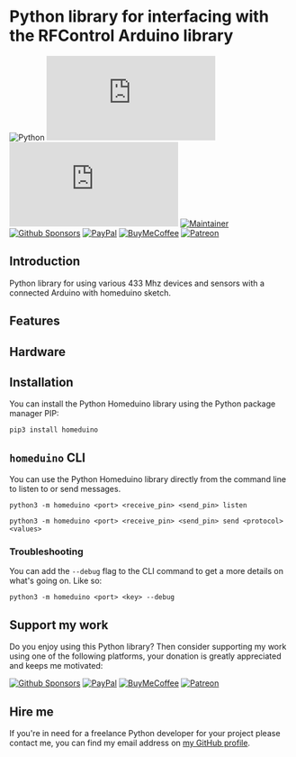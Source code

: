 # Python library for interfacing with the RFControl Arduino library

![Python][python-shield]
[![GitHub Release][releases-shield]][releases]
[![Licence][license-shield]][license]
[![Maintainer][maintainer-shield]][maintainer]  
[![Github Sponsors][github-shield]][github]
[![PayPal][paypal-shield]][paypal]
[![BuyMeCoffee][buymecoffee-shield]][buymecoffee]
[![Patreon][patreon-shield]][patreon]

## Introduction

Python library for using various 433 Mhz devices and sensors with a connected Arduino with homeduino
sketch.

## Features

## Hardware

## Installation

You can install the Python Homeduino library using the Python package manager PIP:

`pip3 install homeduino`

## `homeduino` CLI

You can use the Python Homeduino library directly from the command line to listen to or send
messages.

`python3 -m homeduino <port> <receive_pin> <send_pin> listen`

`python3 -m homeduino <port> <receive_pin> <send_pin> send <protocol> <values>`

### Troubleshooting

You can add the `--debug` flag to the CLI command to get a more details on what's going on. Like so:

`python3 -m homeduino <port> <key> --debug`

## Support my work

Do you enjoy using this Python library? Then consider supporting my work using one of the following
platforms, your donation is greatly appreciated and keeps me motivated:

[![Github Sponsors][github-shield]][github]
[![PayPal][paypal-shield]][paypal]
[![BuyMeCoffee][buymecoffee-shield]][buymecoffee]
[![Patreon][patreon-shield]][patreon]

## Hire me

If you're in need for a freelance Python developer for your project please contact me, you can find
my email address on [my GitHub profile](https://github.com/rrooggiieerr).

[python-shield]: https://img.shields.io/badge/python-3670A0?style=for-the-badge&logo=python&logoColor=ffdd54
[releases]: https://github.com/rrooggiieerr/homeduino.py/releases
[releases-shield]: https://img.shields.io/github/v/release/rrooggiieerr/homeduino.py?style=for-the-badge
[license]: ./LICENSE
[license-shield]: https://img.shields.io/github/license/rrooggiieerr/homeduino.py?style=for-the-badge
[maintainer]: https://github.com/rrooggiieerr
[maintainer-shield]: https://img.shields.io/badge/MAINTAINER-%40rrooggiieerr-41BDF5?style=for-the-badge
[paypal]: https://paypal.me/seekingtheedge
[paypal-shield]: https://img.shields.io/badge/PayPal-00457C?style=for-the-badge&logo=paypal&logoColor=white
[buymecoffee]: https://www.buymeacoffee.com/rrooggiieerr
[buymecoffee-shield]: https://img.shields.io/badge/Buy%20Me%20a%20Coffee-ffdd00?style=for-the-badge&logo=buy-me-a-coffee&logoColor=black
[github]: https://github.com/sponsors/rrooggiieerr
[github-shield]: https://img.shields.io/badge/sponsor-30363D?style=for-the-badge&logo=GitHub-Sponsors&logoColor=ea4aaa
[patreon]: https://www.patreon.com/seekingtheedge/creators
[patreon-shield]: https://img.shields.io/badge/Patreon-F96854?style=for-the-badge&logo=patreon&logoColor=white
